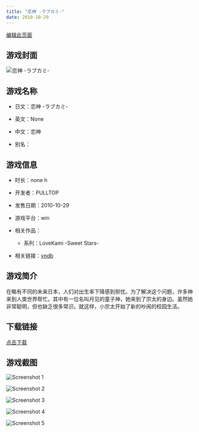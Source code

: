 ```yaml
---
title: "恋神 -ラブカミ-"
date: 2010-10-29
---
```

[编辑此页面](https://github.com/ACG-3/ADV3-source/blob/main/source/_posts/%E6%81%8B%E7%A5%9E%20-%E3%83%A9%E3%83%96%E3%82%AB%E3%83%9F-.md)

## 游戏封面

![恋神 -ラブカミ-](https%3A//pan.timero.xyz/onedrive/img_lib_001/%E6%81%8B%E7%A5%9E%20-%E3%83%A9%E3%83%96%E3%82%AB%E3%83%9F-_cover.avif)


## 游戏名称

- 日文：恋神 -ラブカミ-
- 英文：None
- 中文：恋神

- 别名：


## 游戏信息

- 时长：none h
- 开发者：PULLTOP
- 发售日期：2010-10-29
- 游戏平台：win
- 相关作品：
   - 系列：LoveKami -Sweet Stars-

- 相关链接：[vndb](https://vndb.org/v4893)


## 游戏简介

在略有不同的未来日本，人们对出生率下降感到担忧。为了解决这个问题，许多神来到人类世界帮忙。其中有一位名叫月见的童子神，她来到了宗太的身边。虽然她非常聪明，但也缺乏很多常识。就这样，小宗太开始了新的吵闹的校园生活。




## 下载链接

[点击下载](https://pan.timero.xyz/onedrive/adv_lib_001/%E6%81%8B%E7%A5%9E%20-%E3%83%A9%E3%83%96%E3%82%AB%E3%83%9F-)


## 游戏截图


![Screenshot 1](https%3A//pan.timero.xyz/onedrive/img_lib_001/%E6%81%8B%E7%A5%9E%20-%E3%83%A9%E3%83%96%E3%82%AB%E3%83%9F-_Screenshot_1.avif)

![Screenshot 2](https%3A//pan.timero.xyz/onedrive/img_lib_001/%E6%81%8B%E7%A5%9E%20-%E3%83%A9%E3%83%96%E3%82%AB%E3%83%9F-_Screenshot_2.avif)

![Screenshot 3](https%3A//pan.timero.xyz/onedrive/img_lib_001/%E6%81%8B%E7%A5%9E%20-%E3%83%A9%E3%83%96%E3%82%AB%E3%83%9F-_Screenshot_3.avif)

![Screenshot 4](https%3A//pan.timero.xyz/onedrive/img_lib_001/%E6%81%8B%E7%A5%9E%20-%E3%83%A9%E3%83%96%E3%82%AB%E3%83%9F-_Screenshot_4.avif)

![Screenshot 5](https%3A//pan.timero.xyz/onedrive/img_lib_001/%E6%81%8B%E7%A5%9E%20-%E3%83%A9%E3%83%96%E3%82%AB%E3%83%9F-_Screenshot_5.avif)

